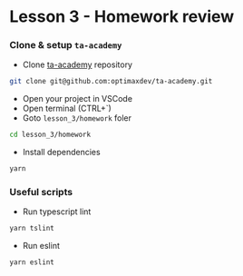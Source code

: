 # Lesson 3 - Homework review 


### Clone & setup `ta-academy`
 - Clone [ta-academy](https://github.com/optimaxdev/ta-academy) repository
```sh
git clone git@github.com:optimaxdev/ta-academy.git
```
 - Open your project in VSCode
 - Open terminal (CTRL+`)
 - Goto `lesson_3/homework` foler
```sh
cd lesson_3/homework
```
 - Install dependencies
```sh
yarn
```

### Useful scripts

 - Run typescript lint
```sh
yarn tslint
```
 - Run eslint
```sh
yarn eslint
```
